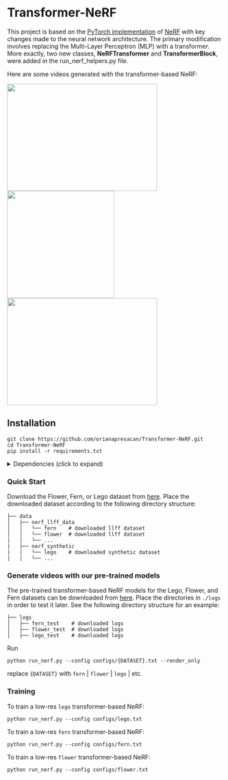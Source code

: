 # Transformer-NeRF

This project is based on the [PyTorch implementation](https://github.com/yenchenlin/nerf-pytorch) of [NeRF](http://www.matthewtancik.com/nerf) with key changes made to the neural network architecture. The primary modification involves replacing the Multi-Layer Perceptron (MLP) with a transformer. More exactly, two new classes, **NeRFTransformer** and **TransformerBlock**, were added in the run_nerf_helpers.py file.

Here are some videos generated with the transformer-based NeRF:

<img src="https://drive.google.com/uc?export=download&id=1g9T9gB0Sg4DGRI6XwPCKgXD977cTODIk" width="350" height="250"/> <img src="https://drive.google.com/uc?export=download&id=1r51B7FvVX7Jb8W2j6nS_DnDvav3kyEPb" width="250" height="250"/>
<img src="https://drive.google.com/uc?export=download&id=1rt1IGQP1cHjqMincggHzLyOOeXAF8qFl" width="350" height="250"/>

## Installation

```
git clone https://github.com/orianapresacan/Transformer-NeRF.git
cd Transformer-NeRF
pip install -r requirements.txt
```

<details>
  <summary> Dependencies (click to expand) </summary>
  
  ## Dependencies
  - PyTorch 1.4
  - matplotlib
  - numpy
  - imageio
  - imageio-ffmpeg
  - configargparse
  
The LLFF data loader requires ImageMagick.

You will also need the [LLFF code](http://github.com/fyusion/llff) (and COLMAP) set up to compute poses if you want to run on your own real data.
  
</details>


### Quick Start

Download the Flower, Fern, or Lego dataset from [here](https://drive.google.com/drive/folders/128yBriW1IG_3NJ5Rp7APSTZsJqdJdfc1). Place the downloaded dataset according to the following directory structure:
```                                                                                           
├── data                                                                                                                                                                                                       
│   ├── nerf_llff_data                                                                                                  
│   │   └── fern    # downloaded llff dataset                                                                                                        
│   │   └── flower  # downloaded llff dataset                                                                                  
|   |   └── ...
|   ├── nerf_synthetic
|   |   └── lego    # downloaded synthetic dataset
|   |   └── ...
```

### Generate videos with our pre-trained models

The pre-trained transformer-based NeRF models for the Lego, Flower, and Fern datasets can be downloaded from [here](https://drive.google.com/drive/folders/1YDTc_y1C9Iit4nbcsC234R7PvBu85Zgw?usp=sharing). Place the directories in `./logs` in order to test it later. See the following directory structure for an example:

```
├── logs 
│   ├── fern_test    # downloaded logs
│   ├── flower_test  # downloaded logs
│   ├── lego_test    # downloaded logs
```

Run 
```
python run_nerf.py --config configs/{DATASET}.txt --render_only
```

replace `{DATASET}` with `fern` | `flower` | `lego` | etc.

### Training

To train a low-res `lego` transformer-based NeRF:
```
python run_nerf.py --config configs/lego.txt
```

To train a low-res `fern` transformer-based NeRF:
```
python run_nerf.py --config configs/fern.txt
```

To train a low-res `flower` transformer-based NeRF:
```
python run_nerf.py --config configs/flower.txt
```
